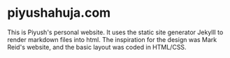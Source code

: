 piyushahuja.com
===============

This is Piyush's personal website. It uses the static site generator Jekylll to render markdown files into html. The inspiration for the design was Mark Reid's website,  and the basic layout was coded in HTML/CSS.

<!-- To do: 

- Modularize CSS
- Make the website reponsive
- Add features from: https://www.gwern.net/About#tools

http://nicolashery.com/fast-mobile-friendly-website-with-jekyll/

For Style inspiration:
https://github.com/jekyll/minima
http://mmistakes.github.io/hpstr-jekyll-theme/


 -->